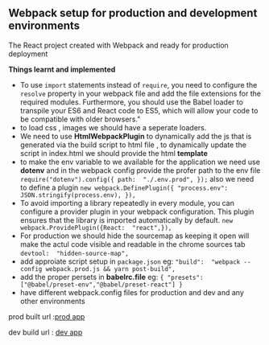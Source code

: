 ## Webpack setup for production and development environments

The React project created with Webpack and ready for production deployment

**Things learnt and implemented**

 - To use `import` statements instead of `require`, you need to configure the `resolve` property in your webpack file and add the file extensions for the required modules. Furthermore, you should use the Babel loader to transpile your ES6 and React code to ES5, which will allow your code to be compatible with older browsers."
 -  to load css , images we should have a seperate loaders.
 - We need to use **HtmlWebpackPlugin** to dynamically add the js that is generated via the build script to html file , to dynamically update the script in index.html we should  provide the html **template**
 - to make the env variable  to we available for the application we need use **dotenv** and in the webpack config provide the profer path to the env file
  `require("dotenv").config({
path:  "./.env.prod",
});` 
also we need to define a plugin 
`new webpack.DefinePlugin({
"process.env": JSON.stringify(process.env),
}),`
- To avoid importing a library repeatedly in every module, you can configure a provider plugin in your webpack configuration. This plugin ensures that the library is imported automatically by default.
`new webpack.ProvidePlugin({React:  "react",}),`
- For production  we should hide the sourcemap as keeping it open will make  the actul  code visible and readable in the chrome sources tab `devtool:  "hidden-source-map",`
- add approiate script setup in `package.json` 
eg: `"build":  "webpack --config webpack.prod.js && yarn post-build",`
- add the proper persets in **babelrc.file** 
eg: `{
"presets": ["@babel/preset-env","@babel/preset-react"]
}`
- have different webpack.config files for production and dev and any other environments

prod built url :[prod app](https://webpack-production-build.netlify.app/)

dev build url : [dev app](https://webpack-dev-build.netlify.app/)
